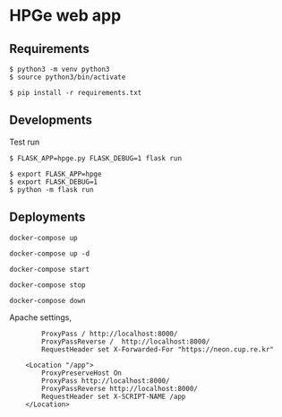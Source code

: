 # HPGe web app

## Requirements

```
$ python3 -m venv python3
$ source python3/bin/activate
```

```
$ pip install -r requirements.txt
```

## Developments

Test run

```
$ FLASK_APP=hpge.py FLASK_DEBUG=1 flask run
```

```
$ export FLASK_APP=hpge
$ export FLASK_DEBUG=1
$ python -m flask run
```

## Deployments

```
docker-compose up
```

```
docker-compose up -d
```

```
docker-compose start
```

```
docker-compose stop
```

```
docker-compose down
```

Apache settings,


```
        ProxyPass / http://localhost:8000/
        ProxyPassReverse /  http://localhost:8000/
        RequestHeader set X-Forwarded-For "https://neon.cup.re.kr"
```

```
    <Location "/app">
        ProxyPreserveHost On
        ProxyPass http://localhost:8000/
        ProxyPassReverse http://localhost:8000/
        RequestHeader set X-SCRIPT-NAME /app
    </Location>
```
